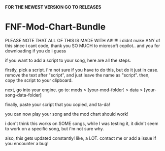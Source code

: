 **FOR THE NEWEST VERSION GO TO RELEASES**

# FNF-Mod-Chart-Bundle
PLEASE NOTE THAT ALL OF THIS IS MADE WITH AI‼️‼️‼️ i didnt make ANY of this since i cant code, thank you SO MUCH to microsoft copilot.. and you for downloading if you do i guess

if you want to add a script to your song, here are all the steps.

firstly, pick a script. i'm not sure if you have to do this, but do it just in case. remove the text after "script", and just leave the name as "script". then, copy the script to your clipboard.

next, go into your engine. go to:
mods > [your-mod-folder] > data > [your-song-data-folder]

finally, paste your script that you copied, and ta-da!

you can now play your song and the mod chart should work!

i don't think this works on SOME songs, while I was testing it, it didn't seem to work on a specific song, but i'm not sure why.

also, this gets updated constantly! like, a LOT. contact me or add a issue if you encounter a bug!
